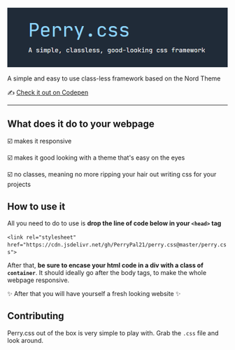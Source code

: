 ![headerimg](https://github.com/PerryPal21/perry.css/blob/main/assets/header.png)

A simple and easy to use class-less framework based on the Nord Theme

✍️ [Check it out on Codepen](https://codepen.io/perrypal/pen/jOabdjX)

---
## What does it do to your webpage
☑️ makes it responsive 

☑️ makes it good looking with a theme that's easy on the eyes

☑️ no classes, meaning no more ripping your hair out writing css for your projects


## How to use it

All you need to do to use is **drop the line of code below in your `<head>` tag**

`<link rel="stylesheet" href="https://cdn.jsdelivr.net/gh/PerryPal21/perry.css@master/perry.css">`

After that, **be sure to encase your html code in a div with a class of `container`**. It should ideally go after the body tags, to make the whole webpage responsive.

✨ After that you will have yourself a fresh looking website ✨

## Contributing

Perry.css out of the box is very simple to play with. Grab the `.css` file and look around. 
